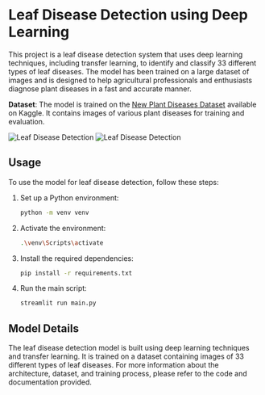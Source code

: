 # Leaf Disease Detection using Deep Learning

This project is a leaf disease detection system that uses deep learning techniques, including transfer learning, to identify and classify 33 different types of leaf diseases. The model has been trained on a large dataset of images and is designed to help agricultural professionals and enthusiasts diagnose plant diseases in a fast and accurate manner.

**Dataset**: The model is trained on the [New Plant Diseases Dataset](https://www.kaggle.com/datasets/vipoooool/new-plant-diseases-dataset) available on Kaggle. It contains images of various plant diseases for training and evaluation.

![Leaf Disease Detection](leaf-diseases-detect/Media/disease-detecctipn.webp)
![Leaf Disease Detection](leaf-diseases-detect/Media/DanLeaf2.jpg)

## Usage

To use the model for leaf disease detection, follow these steps:
1. Set up a Python environment:
    ```bash
    python -m venv venv
    ```
2. Activate the environment:
    ```bash
    .\venv\Scripts\activate
    ```
3. Install the required dependencies:
    ```bash
    pip install -r requirements.txt
    ```
4. Run the main script:
    ```bash
    streamlit run main.py 
    ```

## Model Details

The leaf disease detection model is built using deep learning techniques and transfer learning. It is trained on a dataset containing images of 33 different types of leaf diseases. For more information about the architecture, dataset, and training process, please refer to the code and documentation provided.
